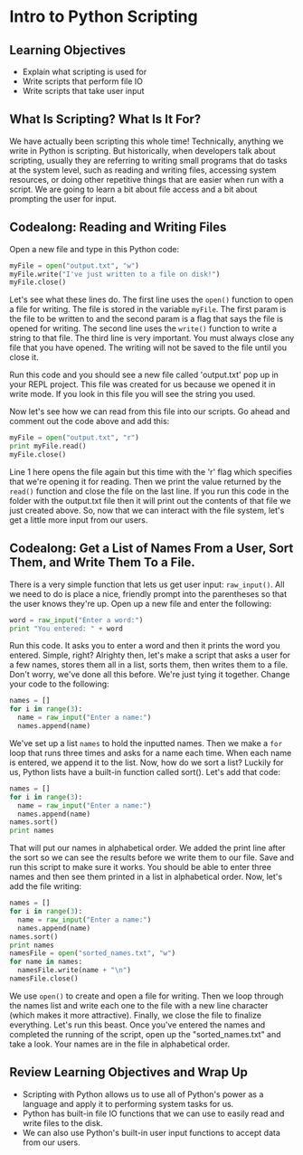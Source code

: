 # Intro to Python Scripting

## Learning Objectives
* Explain what scripting is used for
* Write scripts that perform file IO
* Write scripts that take user input

## What Is Scripting? What Is It For?

We have actually been scripting this whole time! Technically, anything we write in Python is scripting. But historically, when developers talk about scripting, usually they are referring to writing small programs that do tasks at the system level, such as reading and writing files, accessing system resources, or doing other repetitive things that are easier when run with a script. We are going to learn a bit about file access and a bit about prompting the user for input.

## Codealong: Reading and Writing Files

Open a new file and type in this Python code:

```python
myFile = open("output.txt", "w")
myFile.write("I've just written to a file on disk!")
myFile.close()
```

Let's see what these lines do. The first line uses the `open()` function to open a file for writing. The
file is stored in the variable `myFile`. The first param is the file to be written to and the second param is a flag that says the file is opened for writing. The second line uses the `write()` function to write a string
to that file. The third line is very important. You must always close any file that you have opened. The writing
will not be saved to the file until you close it.

Run this code and you should see a new file called 'output.txt' pop up in your REPL project. This file was created for us because we opened it in write mode. If you look in this file you will see the string you used.

Now let's see how we can read from this file into our scripts. Go ahead and comment out the code above and add this:

```python
myFile = open("output.txt", "r")
print myFile.read()
myFile.close()
```

Line 1 here opens the file again but this time with the 'r' flag which specifies that we're opening it for reading.
Then we print the value returned by the `read()` function and close the file on the last line. If you run this code
in the folder with the output.txt file then it will print out the contents of that file we just created above. So, now that we can interact with the file system, let's get a little more input from our users.

## Codealong: Get a List of Names From a User, Sort Them, and Write Them To a File.

There is a very simple function that lets us get user input: `raw_input()`. All we need to do is place a nice,
friendly prompt into the parentheses so that the user knows they're up. Open up a new file and enter the following:

```python
word = raw_input("Enter a word:")
print "You entered: " + word
```

Run this code. It asks you to enter a word and then it prints the word you entered. Simple, right? Alrighty then,
let's make a script that asks a user for a few names, stores them all in a list, sorts them, then writes them to
a file. Don't worry, we've done all this before. We're just tying it together. Change your code to the following:

```python
names = []
for i in range(3):
  name = raw_input("Enter a name:")
  names.append(name)
```

We've set up a list `names` to hold the inputted names. Then we make a `for` loop that runs three times and asks for a name each time. When each name is entered, we append it to the list. Now, how do we sort a list? Luckily for us, Python lists have a built-in function called sort(). Let's add that code:

```python
names = []
for i in range(3):
  name = raw_input("Enter a name:")
  names.append(name)
names.sort()
print names
```

That will put our names in alphabetical order. We added the print line after the sort so we can see the results before we write them to our file. Save and run this script to make sure it works. You should be able to enter three names and then see them printed in a list in alphabetical order. Now, let's add the file writing:

```python
names = []
for i in range(3):
  name = raw_input("Enter a name:")
  names.append(name)
names.sort()
print names
namesFile = open("sorted_names.txt", "w")
for name in names:
  namesFile.write(name + "\n")
namesFile.close()
```

We use `open()` to create and open a file for writing. Then we loop through the names list and write each
one to the file with a new line character (which makes it more attractive). Finally, we close the file to
finalize everything. Let's run this beast. Once you've entered the names and completed the running of the
script, open up the "sorted_names.txt" and take a look. Your names are in the file in alphabetical order.

## Review Learning Objectives and Wrap Up

* Scripting with Python allows us to use all of Python's power as a language and apply it to performing system
tasks for us.
* Python has built-in file IO functions that we can use to easily read and write files to the disk.
* We can also use Python's built-in user input functions to accept data from our users.
